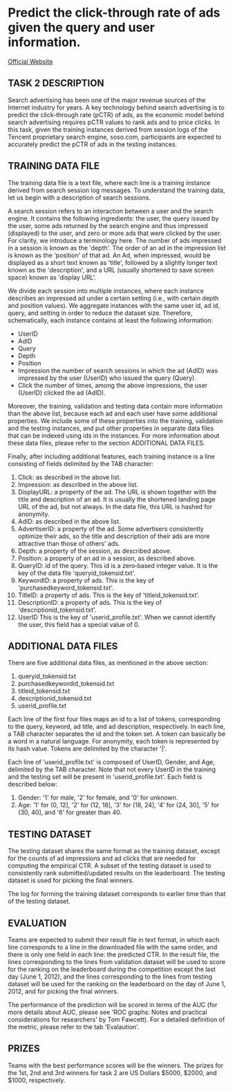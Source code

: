 Predict the click-through rate of ads given the query and user information.
===========

[Official Website](http://www.kddcup2012.org/c/kddcup2012-track2)

TASK 2 DESCRIPTION
------------------
Search advertising has been one of the major revenue sources of the Internet industry for years. A key technology behind search advertising is to predict the click-through rate (pCTR) of ads, as the economic model behind search advertising requires pCTR values to rank ads and to price clicks. In this task, given the training instances derived from session logs of the Tencent proprietary search engine, soso.com, participants are expected to accurately predict the pCTR of ads in the testing instances.

TRAINING DATA FILE
------------------
The training data file is a text file, where each line is a training instance derived from search session log messages. To understand the training data, let us begin with a description of search sessions.   

A search session refers to an interaction between a user and the search engine. It contains the following ingredients: the user, the query issued by the user, some ads returned by the search engine and thus impressed (displayed) to the user, and zero or more ads that were clicked by the user. For clarity, we introduce a terminology here. The number of ads impressed in a session is known as the 'depth'. The order of an ad in the impression list is known as the 'position' of that ad. An Ad, when impressed, would be displayed as a short text known as 'title', followed by a slightly longer text known as the 'description', and a URL (usually shortened to save screen space) known as 'display URL'.   

We divide each session into multiple instances, where each instance describes an impressed ad under a certain setting  (i.e., with certain depth and position values). We aggregate instances with the same user id, ad id, query, and setting in order to reduce the dataset size. Therefore, schematically, each instance contains at least the following information:

* UserID 
* AdID 
* Query 
* Depth 
* Position 
* Impression 
the number of search sessions in which the ad (AdID) was impressed by the user (UserID) who issued the query (Query).
* Click 
the number of times, among the above impressions, the user (UserID) clicked the ad (AdID).   

Moreover, the training, validation and testing data contain more information than the above list, because each ad and each user have some additional properties. We include some of these properties into the training, validation and the testing instances, and put other properties in separate data files that can be indexed using ids in the instances. For more information about these data files, please refer to the section ADDITIONAL DATA FILES. 

Finally, after including additional features, each training instance is a line consisting of fields delimited by the TAB character: 
1. Click: as described in the above list. 
2. Impression: as described in the above list. 
3. DisplayURL: a property of the ad. 
   The URL is shown together with the title and description of an ad. It is usually the shortened landing page URL of the ad, but not always. In the data file,  this URL is hashed for anonymity. 
4. AdID: as described in the above list. 
5. AdvertiserID: a property of the ad. 
   Some advertisers consistently optimize their ads, so the title and description of their ads are more attractive than those of others' ads. 
6. Depth: a property of the session, as described above.   
7. Position: a property of an ad in a session, as described above. 
8. QueryID:  id of the query. 
   This id is a zero‐based integer value. It is the key of the data file 'queryid_tokensid.txt'.
9. KeywordID: a property of ads. 
   This is the key of  'purchasedkeyword_tokensid.txt'. 
10. TitleID: a property of ads. 
    This is the key of 'titleid_tokensid.txt'. 
11. DescriptionID: a property of ads. 
    This is the key of 'descriptionid_tokensid.txt'. 
12. UserID 
    This is the key of 'userid_profile.txt'.  When we cannot identify the user, this field has a special value of 0.

ADDITIONAL DATA FILES
---------------------
There are five additional data files, as mentioned in the above section: 
1. queryid_tokensid.txt 
2. purchasedkeywordid_tokensid.txt 
3. titleid_tokensid.txt 
4. descriptionid_tokensid.txt 
5. userid_profile.txt 

Each line of the first four files maps an id to a list of tokens, corresponding to the query, keyword, ad title, and ad description, respectively. In each line, a TAB character separates the id and the token set.  A token can basically be a word in a natural language. For anonymity, each token is represented by its hash value.  Tokens are delimited by the character '|'. 

Each line of 'userid_profile.txt' is composed of UserID, Gender, and Age, delimited by the TAB character. Note that not every UserID in the training and the testing set will be present in 'userid_profile.txt'. Each field is described below: 

1. Gender: 
   '1'  for male, '2' for female,  and '0'  for unknown. 
2. Age: 
   '1'  for (0, 12],  '2' for (12, 18], '3' for (18, 24], '4'  for  (24, 30], '5' for (30,  40], and '6' for greater than 40. 

TESTING DATASET
---------------
The testing dataset shares the same format as the training dataset, except for the counts of ad impressions and ad clicks that are needed for computing the empirical CTR. A subset of the testing dataset is used to consistently rank submitted/updated results on the leaderboard. The testing dataset is used for picking the final winners.

The log for forming the training dataset corresponds to earlier time than that of the testing dataset.

EVALUATION
----------
Teams are expected to submit their result file in text format, in which each line corresponds to a line in the downloaded file with the same order, and there is only one field in each line: the predicted CTR. In the result file, the lines corresponding to the lines from validation dataset will be used to score for the ranking on the leaderboard during the competition except the last day (June 1, 2012), and the lines corresponding to the lines from testing dataset will be used for the ranking on the leaderboard on the day of June 1, 2012, and for picking the final winners.

The performance of the prediction will be scored in terms of the AUC (for more details about AUC, please see 'ROC graphs: Notes and practical considerations for researchers' by Tom Fawcett). For a detailed definition of the metric, please refer to the tab 'Evalaution'.

PRIZES
------
Teams with the best performance scores will be the winners. The prizes for the 1st, 2nd and 3rd winners for task 2 are US Dollars $5000, $2000, and $1000, respectively.
